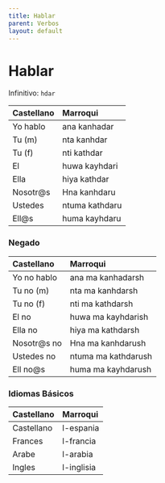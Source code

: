 ```yaml
---
title: Hablar
parent: Verbos
layout: default
---
```



# Hablar
Infinitivo: `hdar`

| Castellano | Marroqui       |
|:-----------|:---------------|
| Yo hablo   | ana kanhadar   |
| Tu (m)     | nta kanhdar    |
| Tu (f)     | nti kathdar    |
| El         | huwa kayhdari  |
| Ella       | hiya kathdar   |
| Nosotr@s   | Hna  kanhdaru  |
| Ustedes    | ntuma kathdaru |
| Ell@s      | huma kayhdaru  |

### Negado

| Castellano  | Marroqui            |
|:------------|:--------------------|
| Yo no hablo | ana ma kanhadarsh   |
| Tu no (m)   | nta ma kanhdarsh    |
| Tu no (f)   | nti ma kathdarsh    |
| El no       | huwa ma kayhdarish  |
| Ella no     | hiya ma kathdarsh   |
| Nosotr@s no | Hna ma  kanhdarush  |
| Ustedes no  | ntuma ma kathdarush |
| Ell no@s    | huma ma kayhdarush  |


### Idiomas Básicos

| Castellano | Marroqui   |
|:-----------|:-----------|
| Castellano | l-espania  |
| Frances    | l-francia  |
| Arabe      | l-arabia   |
| Ingles     | l-inglisia |
